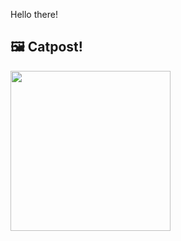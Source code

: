 Hello there!



## 🖼️ Catpost!

<sub>
    <img src="https://cdn2.thecatapi.com/images/60i.jpg" height="256">
</sub>

